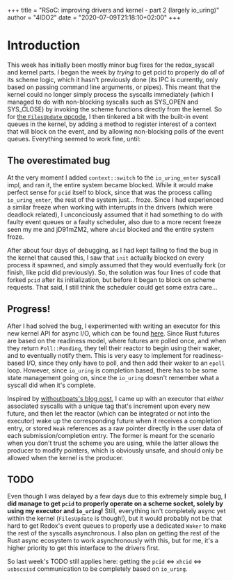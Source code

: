 +++
title = "RSoC: improving drivers and kernel - part 2 (largely io_uring)"
author = "4lDO2"
date = "2020-07-09T21:18:10+02:00"
+++

# Introduction
This week has initially been mostly minor bug fixes for the redox_syscall and
kernel parts. I began the week by _trying_ to get pcid to properly do _all_ of
its scheme logic, which it hasn't previously done (its IPC is currently, only
based on passing command line arguments, or pipes). This meant that the kernel
could no longer simply process the syscalls immediately (which I managed to do
with non-blocking syscalls such as SYS_OPEN and SYS_CLOSE) by invoking the
scheme functions directly from the kernel. So for [the `FilesUpdate`
opcode](https://doc.redox-os.org/io_uring/syscall/io_uring/v1/enum.StandardOpcode.html#variant.FilesUpdate),
I then tinkered a bit with the built-in event queues in the kernel, by adding a
method to register interest of a context that will block on the event, and by
allowing non-blocking polls of the event queues. Everything seemed to work
fine, until:

## The overestimated bug
At the very moment I added `context::switch` to the `io_uring_enter` syscall
impl, and ran it, the entire system became blocked. While it would make perfect
sense for `pcid` itself to block, since that was the process calling
`io_uring_enter`, the rest of the system just... froze. Since I had experienced
a similar freeze when working with interrupts in the drivers (which were
deadlock related), I unconciously assumed that it had something to do with
faulty event queues or a faulty scheduler, also due to a more recent freeze
seen my me and jD91mZM2, where `ahcid` blocked and the entire system froze.

After about four days of debugging, as I had kept failing to find the bug in
the kernel that caused this, I saw that `init` actually blocked on every
process it spawned, and simply assumed that they would eventually fork (or
finish, like pcid did previously). So, the solution was four lines of code that
forked `pcid` after its initialization, but before it began to block on scheme
requests. That said, I still think the scheduler could get some extra care...

## Progress!
After I had solved the bug, I experimented with writing an executor for this
new kernel API for async I/O, which can be found
[here](https://gitlab.redox-os.org/redox-os/redox-iou.git). Since Rust futures
are based on the readiness model, where futures are polled once, and when they
return `Poll::Pending`, they tell their reactor to begin using their waker, and
to eventually notify them. This is very easy to implement for readiness-based
I/O, since they only have to poll, and then add their waker to an `epoll` loop.
However, since `io_uring` is completion based, there has to be some state
management going on, since the `io_uring` doesn't remember what a syscall did
when it's complete.

Inspired by [withoutboats's blog
post](https://without.boats/blog/ringbahn-ii/), I came up with an executor that
_either_ associated syscalls with a unique tag that's increment upon every new
future, and then let the reactor (which can be integrated or not into the
executor) wake up the corresponding future when it receives a completion entry,
or stored `Weak` references as a raw pointer directly in the user data of each
submission/completion entry. The former is meant for the scenario when you
don't trust the scheme you are using, while the latter allows the producer to
modify pointers, which is obviously unsafe, and should only be allowed when the
kernel is the producer.

## TODO
Even though I was delayed by a few days due to this extremely simple bug, __I
did manage to get `pcid` to properly operate on a scheme socket, solely by
using my executor and `io_uring`!__ Still, everything isn't completely async
yet within the kernel (`FilesUpdate` is though!), but it would probably not be
that hard to get Redox's event queues to properly use a dedicated `Waker` to
make the rest of the syscalls asynchronous. I also plan on getting the rest of
the Rust async ecosystem to work asynchronously with this, but for me, it's a
higher priority to get this interface to the drivers first.

So last week's TODO still applies here: getting the `pcid` <=> `xhcid` <=>
`usbscsisd` communication to be completely based on `io_uring`.
